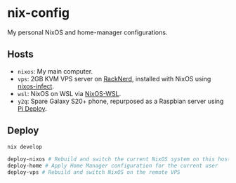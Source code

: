 # nix-config
My personal NixOS and home-manager configurations.

## Hosts
- `nixos`: My main computer.
- `vps`: 2GB KVM VPS server on [RackNerd](https://www.racknerd.com/), installed with NixOS using [nixos-infect](https://github.com/elitak/nixos-infect).
- `wsl`: NixOS on WSL via [NixOS-WSL](https://github.com/nix-community/NixOS-WSL).
- `y2q`: Spare Galaxy S20+ phone, repurposed as a Raspbian server using [Pi Deploy](https://github.com/DesktopECHO/Pi-hole-for-Android).

## Deploy
```sh
nix develop

deploy-nixos # Rebuild and switch the current NixOS system on this host
deploy-home # Apply Home Manager configuration for the current user
deploy-vps # Rebuild and switch NixOS on the remote VPS
```


